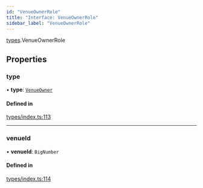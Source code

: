 ```yaml
---
id: "VenueOwnerRole"
title: "Interface: VenueOwnerRole"
sidebar_label: "VenueOwnerRole"
---
```


[types](../../../modules/Types/Types.md).VenueOwnerRole

## Properties

### type

• **type**: [`VenueOwner`](../../../enums/Types/RoleType/RoleType.md#venueowner)

#### Defined in

[types/index.ts:113](https://github.com/PolymeshAssociation/polymesh-sdk/blob/95e180d28/src/types/index.ts#L113)

___

### venueId

• **venueId**: `BigNumber`

#### Defined in

[types/index.ts:114](https://github.com/PolymeshAssociation/polymesh-sdk/blob/95e180d28/src/types/index.ts#L114)
